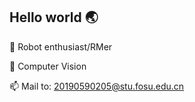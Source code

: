 <!--
**Ash1104/Ash1104** is a ✨ _special_ ✨ repository because its `README.md` (this file) appears on your GitHub profile.

Here are some ideas to get you started:

- 🔭 I’m currently working on ...
- 🌱 I’m currently learning ...
- 👯 I’m looking to collaborate on ...
- 🤔 I’m looking for help with ...
- 💬 Ask me about ...
- 📫 How to reach me: ...
- 😄 Pronouns: ...
- ⚡ Fun fact: ...
-->

<!-- <img align='right' src='https://github-readme-stats.vercel.app/api/top-langs/?username=Ash1104&theme=tokyonight&layout=compact' width='350px'>   -->

## **Hello world 🌏**

🤖 Robot enthusiast/RMer

🔭 Computer Vision

📫 Mail to: 20190590205@stu.fosu.edu.cn

